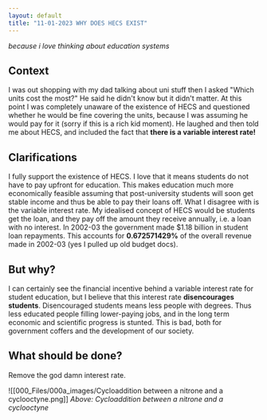 ```yaml
---
layout: default
title: "11-01-2023 WHY DOES HECS EXIST"
---
```


*because i love thinking about education systems*

## Context
I was out shopping with my dad talking about uni stuff then I asked "Which units cost the most?" He said he didn't know but it didn't matter. At this point I was completely unaware of the existence of HECS and questioned whether he would be fine covering the units, because I was assuming he would pay for it (sorry if this is a rich kid moment). He laughed and then told me about HECS, and included the fact that **there is a variable interest rate!**

## Clarifications
I fully support the existence of HECS. I love that it means students do not have to pay upfront for education. This makes education much more economically feasible assuming that post-university students will soon get stable income and thus be able to pay their loans off. What I disagree with is the variable interest rate. My idealised concept of HECS would be students get the loan, and they pay off the amount they receive annually, i.e. a loan with no interest. In 2002-03 the government made $1.18 billion in student loan repayments. This accounts for **0.672571429%** of the overall revenue made in 2002-03 (yes I pulled up old budget docs). 

## But why?
I can certainly see the financial incentive behind a variable interest rate for student education, but I believe that this interest rate **disencourages students**. Disencouraged students means less people with degrees. Thus less educated people filling lower-paying jobs, and in the long term economic and scientific progress is stunted. This is bad, both for government coffers and the development of our society.

## What should be done?
Remove the god damn interest rate.

![[000_Files/000a_images/Cycloaddition between a nitrone and a cyclooctyne.png]]
*Above: Cycloaddition between a nitrone and a cyclooctyne*